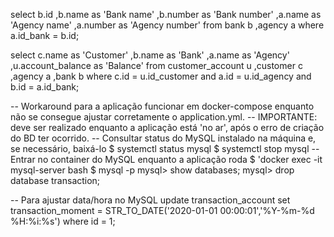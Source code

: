 select  b.id
       ,b.name    as 'Bank name'
       ,b.number  as 'Bank number'
       ,a.name    as 'Agency name'
       ,a.number  as 'Agency number'
from    bank   b
       ,agency a
where   a.id_bank = b.id;

select  c.name             as 'Customer'
       ,b.name             as 'Bank'
       ,a.name             as 'Agency'
       ,u.account_balance  as 'Balance'
from    customer_account u
       ,customer         c
       ,agency           a
       ,bank             b
where   c.id          = u.id_customer
  and   a.id          = u.id_agency
  and   b.id          = a.id_bank;
  
  
-- Workaround para a aplicação funcionar em docker-compose enquanto não se consegue ajustar corretamente o application.yml.
-- IMPORTANTE: deve ser realizado enquanto a aplicação está 'no ar', após o erro de criação do BD ter ocorrido. 
-- Consultar status do MySQL instalado na máquina e, se necessário, baixá-lo
$ systemctl status mysql
$ systemctl stop mysql
-- Entrar no container do MySQL enquanto a aplicação roda
$ 'docker exec -it mysql-server bash
$ mysql -p
mysql> show databases;
mysql> drop database transaction;

-- Para ajustar data/hora no MySQL
update transaction_account set transaction_moment = STR_TO_DATE('2020-01-01 00:00:01','%Y-%m-%d %H:%i:%s') where id = 1;
